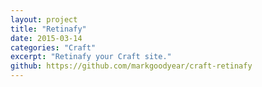 ```yaml
---
layout: project
title: "Retinafy"
date: 2015-03-14
categories: "Craft"
excerpt: "Retinafy your Craft site."
github: https://github.com/markgoodyear/craft-retinafy
---
```

